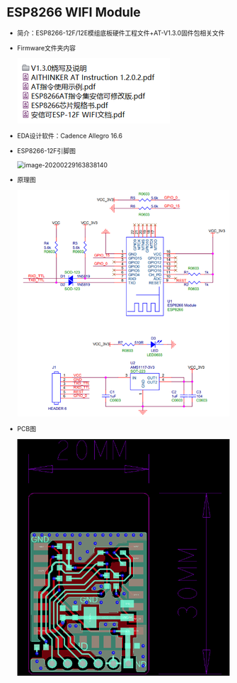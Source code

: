 # ESP8266 WIFI Module

- 简介：ESP8266-12F/12E模组底板硬件工程文件+AT-V1.3.0固件包相关文件

- Firmware文件夹内容

	![](/Firmware/Firmware.png)

- EDA设计软件：Cadence Allegro 16.6

- ESP8266-12F引脚图

	![image-20200229163838140](C:\Users\12566\AppData\Roaming\Typora\typora-user-images\image-20200229163838140.png)

- 原理图

	![SCH](/Hardware/SCH/SCH.png)

- PCB图

	![](/Hardware/PCB/PCB.png)